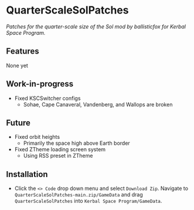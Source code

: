 # QuarterScaleSolPatches
_Patches for the quarter-scale size of the Sol mod by ballisticfox for Kerbal Space Program._

## Features
None yet

## Work-in-progress
* Fixed KSCSwitcher configs
  * Sohae, Cape Canaveral, Vandenberg, and Wallops are broken

## Future
* Fixed orbit heights
  * Primarily the space high above Earth border
* Fixed ZTheme loading screen system
  *   Using RSS preset in ZTheme

## Installation
* Click the `<> Code` drop down menu and select `Download Zip`. Navigate to `QuarterScaleSolPatches-main.zip/GameData` and drag `QuarterScaleSolPatches` into `Kerbal Space Program/GameData`.

